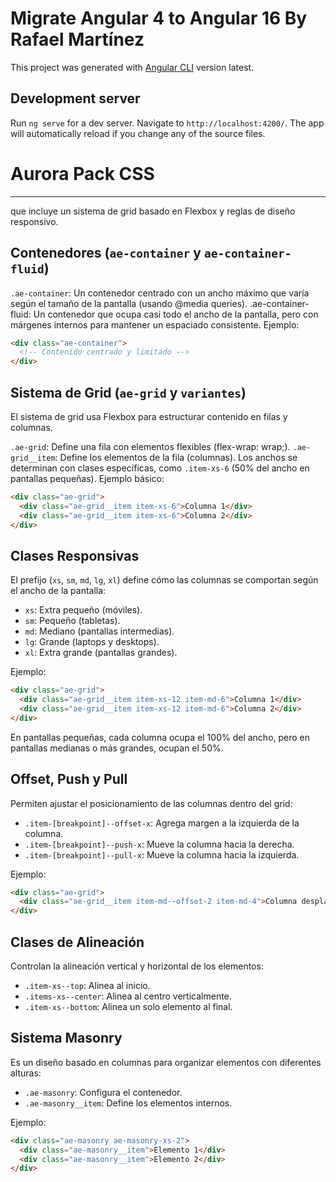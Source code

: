 # Migrate Angular 4 to Angular 16 By Rafael Martínez

This project was generated with [Angular CLI](https://github.com/angular/angular-cli) version latest.

## Development server

Run `ng serve` for a dev server. Navigate to `http://localhost:4200/`. The app will automatically reload if you change any of the source files.

# Aurora Pack CSS
---
que incluye un sistema de grid basado en Flexbox y reglas de diseño responsivo.

## Contenedores (`ae-container` y `ae-container-fluid`)
`.ae-container`: Un contenedor centrado con un ancho máximo que varía según el tamaño de la pantalla (usando @media queries).
.ae-container-fluid: Un contenedor que ocupa casi todo el ancho de la pantalla, pero con márgenes internos para mantener un espaciado consistente.
Ejemplo:

```html
<div class="ae-container">
  <!-- Contenido centrado y limitado -->
</div>
```

## Sistema de Grid (`ae-grid` y `variantes`)
El sistema de grid usa Flexbox para estructurar contenido en filas y columnas.

`.ae-grid`: Define una fila con elementos flexibles (flex-wrap: wrap;).
`.ae-grid__item`: Define los elementos de la fila (columnas). Los anchos se determinan con clases específicas, como `.item-xs-6` (50% del ancho en pantallas pequeñas).
Ejemplo básico:

```html
<div class="ae-grid">
  <div class="ae-grid__item item-xs-6">Columna 1</div>
  <div class="ae-grid__item item-xs-6">Columna 2</div>
</div>
```

## Clases Responsivas

El prefijo (`xs`, `sm`, `md`, `lg`, `xl`) define cómo las columnas se comportan según el ancho de la pantalla:

* `xs`: Extra pequeño (móviles).
* `sm`: Pequeño (tabletas).
* `md`: Mediano (pantallas intermedias).
* `lg`: Grande (laptops y desktops).
* `xl`: Extra grande (pantallas grandes).

Ejemplo:

```html
<div class="ae-grid">
  <div class="ae-grid__item item-xs-12 item-md-6">Columna 1</div>
  <div class="ae-grid__item item-xs-12 item-md-6">Columna 2</div>
</div>
```
En pantallas pequeñas, cada columna ocupa el 100% del ancho, pero en pantallas medianas o más grandes, ocupan el 50%.

##  Offset, Push y Pull

Permiten ajustar el posicionamiento de las columnas dentro del grid:

* `.item-[breakpoint]--offset-x`: Agrega margen a la izquierda de la columna.
*  `.item-[breakpoint]--push-x`: Mueve la columna hacia la derecha.
* `.item-[breakpoint]--pull-x`: Mueve la columna hacia la izquierda.

Ejemplo:

```html
<div class="ae-grid">
  <div class="ae-grid__item item-md--offset-2 item-md-4">Columna desplazada</div>
</div>
```
## Clases de Alineación

Controlan la alineación vertical y horizontal de los elementos:
* `.item-xs--top`: Alinea al inicio.
* `.items-xs--center`: Alinea al centro verticalmente.
* `.item-xs--bottom`: Alinea un solo elemento al final.

## Sistema Masonry
Es un diseño basado en columnas para organizar elementos con diferentes alturas:

* `.ae-masonry`: Configura el contenedor.
* `.ae-masonry__item`: Define los elementos internos.

Ejemplo:

```html
<div class="ae-masonry ae-masonry-xs-2">
  <div class="ae-masonry__item">Elemento 1</div>
  <div class="ae-masonry__item">Elemento 2</div>
</div>
```

